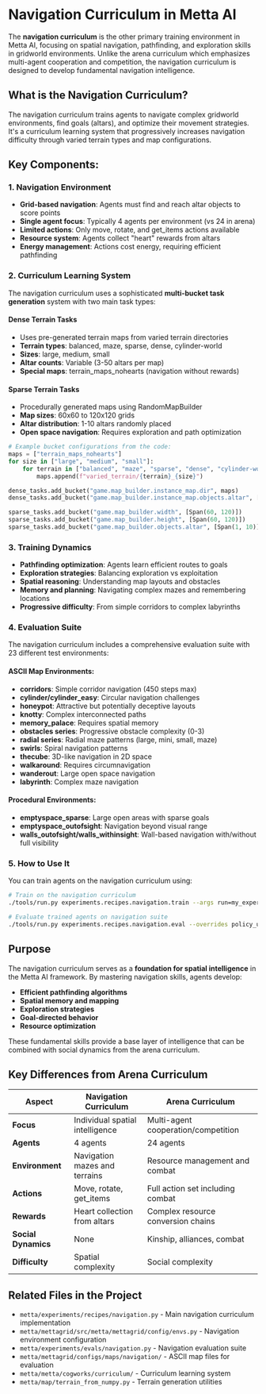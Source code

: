 # Navigation Curriculum in Metta AI

The **navigation curriculum** is the other primary training environment in Metta AI, focusing on spatial navigation, pathfinding, and exploration skills in gridworld environments. Unlike the arena curriculum which emphasizes multi-agent cooperation and competition, the navigation curriculum is designed to develop fundamental navigation intelligence.

## What is the Navigation Curriculum?

The navigation curriculum trains agents to navigate complex gridworld environments, find goals (altars), and optimize their movement strategies. It's a curriculum learning system that progressively increases navigation difficulty through varied terrain types and map configurations.

## Key Components:

### 1. **Navigation Environment**
- **Grid-based navigation**: Agents must find and reach altar objects to score points
- **Single agent focus**: Typically 4 agents per environment (vs 24 in arena)
- **Limited actions**: Only move, rotate, and get_items actions available
- **Resource system**: Agents collect "heart" rewards from altars
- **Energy management**: Actions cost energy, requiring efficient pathfinding

### 2. **Curriculum Learning System**
The navigation curriculum uses a sophisticated **multi-bucket task generation** system with two main task types:

#### Dense Terrain Tasks
- Uses pre-generated terrain maps from varied terrain directories
- **Terrain types**: balanced, maze, sparse, dense, cylinder-world
- **Sizes**: large, medium, small
- **Altar counts**: Variable (3-50 altars per map)
- **Special maps**: terrain_maps_nohearts (navigation without rewards)

#### Sparse Terrain Tasks
- Procedurally generated maps using RandomMapBuilder
- **Map sizes**: 60x60 to 120x120 grids
- **Altar distribution**: 1-10 altars randomly placed
- **Open space navigation**: Requires exploration and path optimization

```python
# Example bucket configurations from the code:
maps = ["terrain_maps_nohearts"]
for size in ["large", "medium", "small"]:
    for terrain in ["balanced", "maze", "sparse", "dense", "cylinder-world"]:
        maps.append(f"varied_terrain/{terrain}_{size}")

dense_tasks.add_bucket("game.map_builder.instance_map.dir", maps)
dense_tasks.add_bucket("game.map_builder.instance_map.objects.altar", [Span(3, 50)])

sparse_tasks.add_bucket("game.map_builder.width", [Span(60, 120)])
sparse_tasks.add_bucket("game.map_builder.height", [Span(60, 120)])
sparse_tasks.add_bucket("game.map_builder.objects.altar", [Span(1, 10)])
```

### 3. **Training Dynamics**
- **Pathfinding optimization**: Agents learn efficient routes to goals
- **Exploration strategies**: Balancing exploration vs exploitation
- **Spatial reasoning**: Understanding map layouts and obstacles
- **Memory and planning**: Navigating complex mazes and remembering locations
- **Progressive difficulty**: From simple corridors to complex labyrinths

### 4. **Evaluation Suite**
The navigation curriculum includes a comprehensive evaluation suite with 23 different test environments:

#### ASCII Map Environments:
- **corridors**: Simple corridor navigation (450 steps max)
- **cylinder/cylinder_easy**: Circular navigation challenges
- **honeypot**: Attractive but potentially deceptive layouts
- **knotty**: Complex interconnected paths
- **memory_palace**: Requires spatial memory
- **obstacles series**: Progressive obstacle complexity (0-3)
- **radial series**: Radial maze patterns (large, mini, small, maze)
- **swirls**: Spiral navigation patterns
- **thecube**: 3D-like navigation in 2D space
- **walkaround**: Requires circumnavigation
- **wanderout**: Large open space navigation
- **labyrinth**: Complex maze navigation

#### Procedural Environments:
- **emptyspace_sparse**: Large open areas with sparse goals
- **emptyspace_outofsight**: Navigation beyond visual range
- **walls_outofsight/walls_withinsight**: Wall-based navigation with/without full visibility

### 5. **How to Use It**
You can train agents on the navigation curriculum using:

```bash
# Train on the navigation curriculum
./tools/run.py experiments.recipes.navigation.train --args run=my_experiment

# Evaluate trained agents on navigation suite
./tools/run.py experiments.recipes.navigation.eval --overrides policy_uris=wandb://run/my_experiment
```

## Purpose

The navigation curriculum serves as a **foundation for spatial intelligence** in the Metta AI framework. By mastering navigation skills, agents develop:

- **Efficient pathfinding algorithms**
- **Spatial memory and mapping**
- **Exploration strategies**
- **Goal-directed behavior**
- **Resource optimization**

These fundamental skills provide a base layer of intelligence that can be combined with social dynamics from the arena curriculum.

## Key Differences from Arena Curriculum

| Aspect              | Navigation Curriculum           | Arena Curriculum                    |
| ------------------- | ------------------------------- | ----------------------------------- |
| **Focus**           | Individual spatial intelligence | Multi-agent cooperation/competition |
| **Agents**          | 4 agents                        | 24 agents                           |
| **Environment**     | Navigation mazes and terrains   | Resource management and combat      |
| **Actions**         | Move, rotate, get_items         | Full action set including combat    |
| **Rewards**         | Heart collection from altars    | Complex resource conversion chains  |
| **Social Dynamics** | None                            | Kinship, alliances, combat          |
| **Difficulty**      | Spatial complexity              | Social complexity                   |

## Related Files in the Project

- `metta/experiments/recipes/navigation.py` - Main navigation curriculum implementation
- `metta/mettagrid/src/metta/mettagrid/config/envs.py` - Navigation environment configuration
- `metta/experiments/evals/navigation.py` - Navigation evaluation suite
- `metta/mettagrid/configs/maps/navigation/` - ASCII map files for evaluation
- `metta/metta/cogworks/curriculum/` - Curriculum learning system
- `metta/map/terrain_from_numpy.py` - Terrain generation utilities
